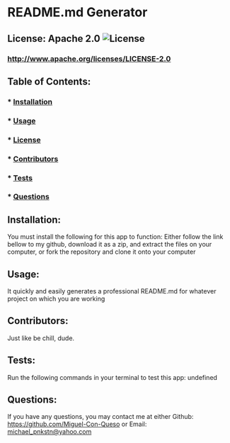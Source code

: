 
  # README.md Generator

  ## License: Apache 2.0  ![License](https://img.shields.io/badge/License-Apache%202.0-blue.svg)
  ### http://www.apache.org/licenses/LICENSE-2.0

  ## Table of Contents:
  ###  * [Installation](#installation)
  ###  * [Usage](#usage)
  ###  * [License](#license)
  ###  * [Contributors](#contributors)
  ###  * [Tests](#tests)
  ###  * [Questions](#questions)

  ## Installation:
  You must install the following for this app to function:
  Either follow the link bellow to my github, download it as a zip, and extract the files on your computer, or fork the repository and clone it onto your computer

  ## Usage:
  It quickly and easily generates a professional README.md for whatever project on which you are working

  ## Contributors:
  Just like be chill, dude.

  ## Tests:
  Run the following commands in your terminal to test this app:
  undefined

  ## Questions:
  If you have any questions, you may contact me at either
  Github: https://github.com/Miguel-Con-Queso
  or
  Email: michael_pnkstn@yahoo.com
